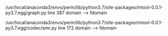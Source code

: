 /usr/local/anaconda3/envs/perin/lib/python3.7/site-packages/mtool-0.0.1-py3.7.egg/graph.py
line 387 domain --> fdomain

/usr/local/anaconda3/envs/perin/lib/python3.7/site-packages/mtool-0.0.1-py3.7.egg/codec/amr.py
line 172 domain --> fdomain